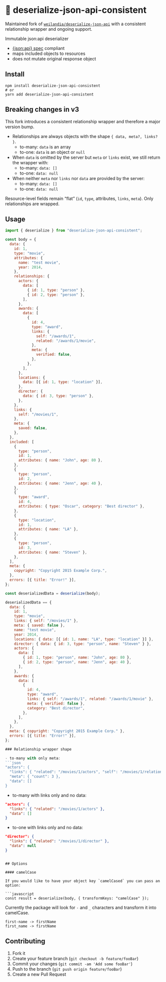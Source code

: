 # 🥣 deserialize-json-api-consistent

Maintained fork of [`weilandia/deserialize-json-api`](https://github.com/weilandia/deserialize-json-api) with a consistent relationship wrapper and ongoing support.

Immutable json:api deserializer

- [{json:api} spec](https://jsonapi.org/) compliant
- maps included objects to resources
- does not mutate original response object

## Install

```
npm install deserialize-json-api-consistent
# or
yarn add deserialize-json-api-consistent
```

## Breaking changes in v3

This fork introduces a consistent relationship wrapper and therefore a major version bump.

- Relationships are always objects with the shape `{ data, meta?, links? }`.
  - to-many: `data` is an array
  - to-one: `data` is an object or `null`
- When `data` is omitted by the server but `meta` or `links` exist, we still return the wrapper with:
  - to-many: `data: []`
  - to-one: `data: null`
- When neither `meta` nor `links` nor `data` are provided by the server:
  - to-many: `data: []`
  - to-one: `data: null`

Resource-level fields remain “flat” (`id`, `type`, attributes, `links`, `meta`). Only relationships are wrapped.

## Usage

```js
import { deserialize } from "deserialize-json-api-consistent";

const body = {
  data: {
    id: 1,
    type: "movie",
    attributes: {
      name: "test movie",
      year: 2014,
    },
    relationships: {
      actors: {
        data: [
          { id: 1, type: "person" },
          { id: 2, type: "person" },
        ],
      },
      awards: {
        data: [
          {
            id: 4,
            type: "award",
            links: {
              self: "/awards/1",
              related: "/awards/1/movie",
            },
            meta: {
              verified: false,
            },
          },
        ],
      },
      locations: {
        data: [{ id: 1, type: "location" }],
      },
      director: {
        data: { id: 3, type: "person" },
      },
    },
    links: {
      self: "/movies/1",
    },
    meta: {
      saved: false,
    },
  },
  included: [
    {
      type: "person",
      id: 1,
      attributes: { name: "John", age: 80 },
    },
    {
      type: "person",
      id: 2,
      attributes: { name: "Jenn", age: 40 },
    },
    {
      type: "award",
      id: 4,
      attributes: { type: "Oscar", category: "Best director" },
    },
    {
      type: "location",
      id: 1,
      attributes: { name: "LA" },
    },
    {
      type: "person",
      id: 3,
      attributes: { name: "Steven" },
    },
  ],
  meta: {
    copyright: "Copyright 2015 Example Corp.",
  },
  errors: [{ title: "Error!" }],
};

const deserializedData = deserialize(body);

deserializedData == {
  data: {
    id: 1,
    type: "movie",
    links: { self: "/movies/1" },
    meta: { saved: false },
    name: "test movie",
    year: 2014,
    locations: { data: [{ id: 1, name: "LA", type: "location" }] },
    director: { data: { id: 3, type: "person", name: "Steven" } },
    actors: {
      data: [
        { id: 1, type: "person", name: "John", age: 80 },
        { id: 2, type: "person", name: "Jenn", age: 40 },
      ],
    },
    awards: {
      data: [
        {
          id: 4,
          type: "award",
          links: { self: "/awards/1", related: "/awards/1/movie" },
          meta: { verified: false },
          category: "Best director",
        },
      ],
    },
  },
  meta: { copyright: "Copyright 2015 Example Corp." },
  errors: [{ title: "Error!" }],
};

### Relationship wrapper shape

- to-many with only meta:
```json
"actors": {
  "links": { "related": "/movies/1/actors", "self": "/movies/1/relationships/actors" },
  "meta": { "count": 3 },
  "data": []
}
```

- to-many with links only and no data:
```json
"actors": {
  "links": { "related": "/movies/1/actors" },
  "data": []
}
```

- to-one with links only and no data:
```json
"director": {
  "links": { "related": "/movies/1/director" },
  "data": null
}
```
```

## Options

#### camelCase

If you would like to have your object key `camelCased` you can pass an option:

```javascript
const result = deserialize(body, { transformKeys: "camelCase" });
```

Currently the package will look for `-` and `_` characters and transform it into camelCase.

```
first-name -> firstName
first_name -> firstName
```

## Contributing

1. Fork it
2. Create your feature branch (`git checkout -b feature/fooBar`)
3. Commit your changes (`git commit -am 'Add some fooBar'`)
4. Push to the branch (`git push origin feature/fooBar`)
5. Create a new Pull Request
